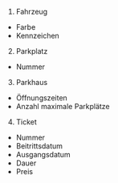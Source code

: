 

1. Fahrzeug

- Farbe
- Kennzeichen

2. Parkplatz

- Nummer

3. Parkhaus

- Öffnungszeiten
- Anzahl maximale Parkplätze

4. Ticket

- Nummer
- Beitrittsdatum
- Ausgangsdatum
- Dauer
- Preis

